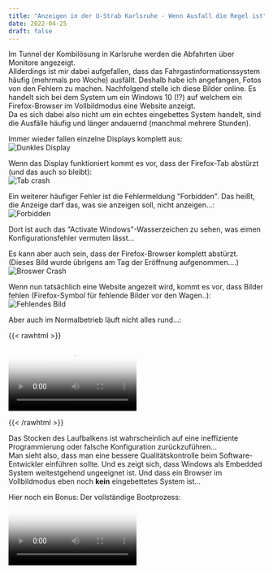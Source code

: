 ```yaml
---
title: "Anzeigen in der U-Strab Karlsruhe - Wenn Ausfall die Regel ist"
date: 2022-04-25
draft: false
---
```


Im Tunnel der Kombilösung in Karlsruhe werden die Abfahrten über Monitore angezeigt.  
Allderdings ist mir dabei aufgefallen, dass das Fahrgastinformationssystem häufig (mehrmals pro Woche) ausfällt.
Deshalb habe ich angefangen, Fotos von den Fehlern zu machen.
Nachfolgend stelle ich diese Bilder online.
Es handelt sich bei dem System um ein Windows 10 (!?) auf welchem ein Firefox-Browser im Vollbildmodus eine Website anzeigt.  
Da es sich dabei also nicht um ein echtes eingebettes System handelt, sind die Ausfälle häufig und länger andauernd (manchmal mehrere Stunden).

Immer wieder fallen einzelne Displays komplett aus:  
![Dunkles Display](/anzeigen/Kaputt.jpg)

Wenn das Display funktioniert kommt es vor, dass der Firefox-Tab abstürzt (und das auch so bleibt):  
![Tab crash](/anzeigen/Tab_Crashed.jpg)

Ein weiterer häufiger Fehler ist die Fehlermeldung "Forbidden". Das heißt, die Anzeige darf das, was sie anzeigen soll, nicht anzeigen...:  
![Forbidden](/anzeigen/Activate_Windows.jpg)

Dort ist auch das "Activate Windows"-Wasserzeichen zu sehen, was eimen Konfigurationsfehler vermuten lässt...

Es kann aber auch sein, dass der Firefox-Browser komplett abstürzt. (Dieses Bild wurde übrigens am Tag der Eröffnung aufgenommen....)  
![Broswer Crash](/anzeigen/Minidump.jpg)

Wenn nun tatsächlich eine Website angezeit wird, kommt es vor, dass Bilder fehlen (Firefox-Symbol für fehlende Bilder vor den Wagen..):  
![Fehlendes Bild](/anzeigen/Fehlendes_Bild.jpg)

Aber auch im Normalbetrieb läuft nicht alles rund...:

{{< rawhtml >}}

  <video controls="true" style="width:50%;" allowfullscreen="false" poster="/anzeige/stottern.jpg">
    <source src="/anzeigen/stottern.mp4" type="video/mp4">
  </video>

{{< /rawhtml >}}

Das Stocken des Laufbalkens ist wahrscheinlich auf eine ineffiziente Programmierung oder falsche Konfiguration zurückzuführen...  
Man sieht also, dass man eine bessere Qualitätskontrolle beim Software-Entwickler einführen sollte. Und es zeigt sich, dass Windows als Embedded System weitestgehend ungeeignet ist. Und dass ein Browser im Vollbildmodus eben noch **kein** eingebettetes System ist...

Hier noch ein Bonus:
Der vollständige Bootprozess:
<video controls="true" style="width:50%;" allowfullscreen="false" poster="/anzeige/boot.png">

<source src="/anzeigen/boot.mp4" type="video/mp4">
</video>
